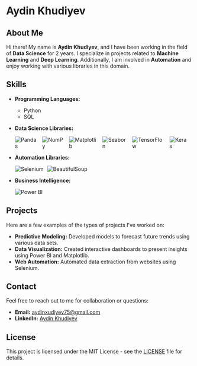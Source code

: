 # Aydin Khudiyev

## About Me
Hi there! My name is **Aydin Khudiyev**, and I have been working in the field of **Data Science** for 2 years. I specialize in projects related to **Machine Learning** and **Deep Learning**. Additionally, I am involved in **Automation** and enjoy working with various libraries in this domain.

## Skills
- **Programming Languages:** 
  - Python
  - SQL

- **Data Science Libraries:**
  <div style="display: flex; align-items: center;">
    <img src="https://img.icons8.com/color/48/000000/pandas.png" alt="Pandas" style="margin-right: 10px;"/>
    <img src="https://img.icons8.com/color/48/000000/numpy.png" alt="NumPy" style="margin-right: 10px;"/>
    <img src="https://img.icons8.com/color/48/000000/matplotlib.png" alt="Matplotlib" style="margin-right: 10px;"/>
    <img src="https://img.icons8.com/color/48/000000/seaborn.png" alt="Seaborn" style="margin-right: 10px;"/>
    <img src="https://img.icons8.com/color/48/000000/tensorflow.png" alt="TensorFlow" style="margin-right: 10px;"/>
    <img src="https://img.icons8.com/color/48/000000/keras.png" alt="Keras" style="margin-right: 10px;"/>
  </div>

- **Automation Libraries:**
  <div style="display: flex; align-items: center;">
    <img src="https://img.icons8.com/color/48/000000/selenium.png" alt="Selenium" style="margin-right: 10px;"/>
    <img src="https://img.icons8.com/color/48/000000/beautiful-soup.png" alt="BeautifulSoup" style="margin-right: 10px;"/>
  </div>

- **Business Intelligence:**
  <div style="display: flex; align-items: center;">
    <img src="https://img.icons8.com/color/48/000000/power-bi.png" alt="Power BI" style="margin-right: 10px;"/>
  </div>

## Projects
Here are a few examples of the types of projects I've worked on:
- **Predictive Modeling:** Developed models to forecast future trends using various data sets.
- **Data Visualization:** Created interactive dashboards to present insights using Power BI and Matplotlib.
- **Web Automation:** Automated data extraction from websites using Selenium.

## Contact
Feel free to reach out to me for collaboration or questions:
- **Email:** [aydinxudiyev75@gmail.com](mailto:aydinxudiyev75@gmail.com)
- **LinkedIn:** [Aydin Khudiyev](https://www.linkedin.com/in/aydin-xudiyev-19091b210)

## License
This project is licensed under the MIT License - see the [LICENSE](LICENSE) file for details.
